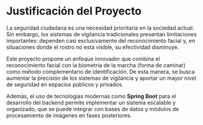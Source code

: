 # Justificación del Proyecto

La seguridad ciudadana es una necesidad prioritaria en la sociedad actual. Sin embargo, los sistemas de vigilancia tradicionales presentan limitaciones importantes: dependen casi exclusivamente del reconocimiento facial y, en situaciones donde el rostro no está visible, su efectividad disminuye.

Este proyecto propone un enfoque innovador que combina el reconocimiento facial con la biometría de la marcha (forma de caminar) como método complementario de identificación. De esta manera, se busca aumentar la precisión de los sistemas de vigilancia y aportar un mayor nivel de seguridad en espacios públicos y privados.

Además, el uso de tecnologías modernas como **Spring Boot** para el desarrollo del backend permite implementar un sistema escalable y organizado, que se puede integrar con bases de datos y módulos de procesamiento de imágenes en fases posteriores.
